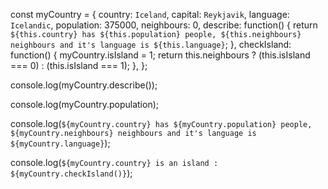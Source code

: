 const myCountry = {
    country: `Iceland`,
    capital: `Reykjavik`,
    language: `Icelandic`,
    population: 375000,
    neighbours: 0,
    describe: function() {
        return `${this.country} has ${this.population} people, ${this.neighbours} neighbours and it's language is ${this.language}`;
    },
    checkIsland: function() {
        myCountry.isIsland = 1;
        return this.neighbours ? (this.isIsland === 0) : (this.isIsland === 1);
    },
};

console.log(myCountry.describe());

console.log(myCountry.population);

console.log(`${myCountry.country} has ${myCountry.population} people, ${myCountry.neighbours} neighbours and it's language is ${myCountry.language}`);

console.log(`${myCountry.country} is an island : ${myCountry.checkIsland()}`);
